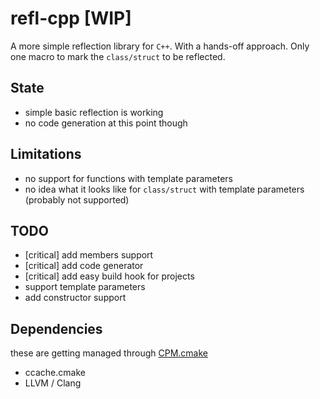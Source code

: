 # refl-cpp [WIP]
A more simple reflection library for `C++`.
With a hands-off approach.
Only one macro to mark the `class/struct` to be reflected.

## State
- simple basic reflection is working
- no code generation at this point though

## Limitations
- no support for functions with template parameters
- no idea what it looks like for `class/struct` with template parameters (probably not supported)

## TODO
- [critical] add members support
- [critical] add code generator
- [critical] add easy build hook for projects
- support template parameters
- add constructor support

## Dependencies
these are getting managed through [CPM.cmake](https://github.com/cpm-cmake/CPM.cmake)

- ccache.cmake
- LLVM / Clang
